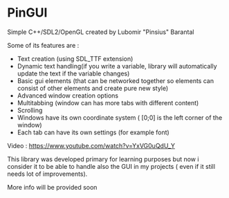 # PinGUI

 Simple C++/SDL2/OpenGL created by Lubomir "Pinsius" Barantal
 

Some of its features are :
- Text creation (using SDL_TTF extension)
- Dynamic text handling(if you write a variable, library will automatically update the text if the variable changes)
- Basic gui elements (that can be networked together so elements can consist of other elements and create pure new style)
- Advanced window creation options
- Multitabbing (window can has more tabs with different content)
- Scrolling
- Windows have its own coordinate system ( [0;0] is the left corner of the window)
- Each tab can have its own settings (for example font)


Video : https://www.youtube.com/watch?v=YxVG0uQdU_Y


This library was developed primary for learning purposes but now i consider it to be able
to handle also the GUI in my projects ( even if it still needs lot of improvements).

More info will be provided soon
